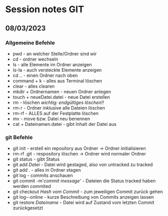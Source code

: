 # Session notes GIT

## 08/03/2023

### Allgemeine Befehle

- pwd - an welcher Stelle/Ordner sind wir
- cd - ordner wechseln
- ls - alle Elemente im Ordner anzeigen
- ls-la - auch versteckte Elemente anzeigen
- cd .. - einen Ordner nach oben
- command + k - alles aus Terminal löschen
- clear - alles clearen
- mkdir + Ordnernamen - neuen Ordner anlegen
- touch + neueDatei.datei - neue Datei erstellen
- rm - löschen _wichtig: endgültiges löschen!!_
- rm-r - Ordner inklusive alle Dateien löschen
- rm-rf - ALLES auf der Festplatte löschen
- mv - move bzw. Datei neu benennen
- cat + Dateinamen.datei - gibt Inhalt der Datei aus

### git Befehle

- git init - erstell ein repository aus Ordner -> Ordner initialisieren
- rm-rf .git - respository löschen -> Ordner wird normaler Ordner
- git status - gibt Status
- git add _Datei_ - Datei wird gestaged, also von untracked zu tracked
- git add . - alles in Ordner stagen
- git log - commits anschauen
- git commit -m'_commit message_' - Dateien die Status tracked haben werden commited
- git checkout _Hash vom Commit_ - zum jeweiligen Commit zurück gehen
- git log--online - kurze Beschreibung von Commits anzeigen lassen
- git restore _Dateiname_ - Datei wird auf Zustand vom letzten Commit zurückgesetzt
